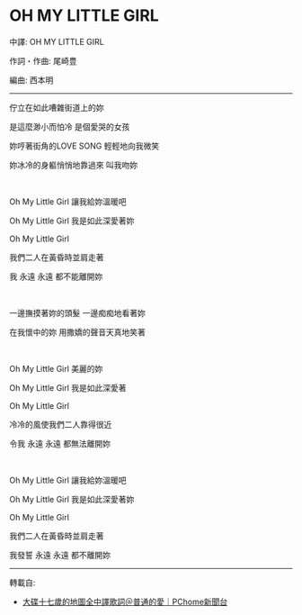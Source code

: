 # OH MY LITTLE GIRL

中譯: OH MY LITTLE GIRL

作詞・作曲: 尾崎豊

編曲: 西本明

---

佇立在如此嘈雜街道上的妳

是這麼渺小而怕冷 是個愛哭的女孩

妳哼著街角的LOVE SONG 輕輕地向我微笑

妳冰冷的身軀悄悄地靠過來 叫我吻妳

<br>

Oh My Little Girl 讓我給妳溫暖吧

Oh My Little Girl 我是如此深愛著妳

Oh My Little Girl

我們二人在黃昏時並肩走著

我 永遠 永遠 都不能離開妳

<br>

一邊撫摸著妳的頭髮 一邊痴痴地看著妳

在我懷中的妳 用撒嬌的聲音天真地笑著

<br>

Oh My Little Girl 美麗的妳

Oh My Little Girl 我是如此深愛著

Oh My Little Girl

冷冷的風使我們二人靠得很近

令我 永遠 永遠 都無法離開妳

<br>

Oh My Little Girl 讓我給妳溫暖吧

Oh My Little Girl 我是如此深愛著妳

Oh My Little Girl

我們二人在黃昏時並肩走著

我發誓 永遠 永遠 都不離開妳

---
轉載自:

- [大碟十七歲的地圖全中譯歌詞＠普通的愛｜PChome新聞台](https://mypaper.pchome.com.tw/forgetnot/post/1239865060)